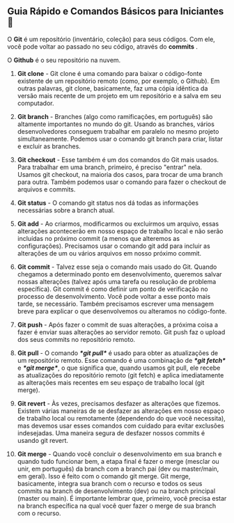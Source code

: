 ## Guia Rápido e Comandos Básicos para Iniciantes :pushpin:

O **Git** é um repositório (inventário, coleção) para seus códigos. Com ele, você pode voltar ao passado no seu código, através do **commits** .

O **Github** é o seu repositório na nuvem.

1. **Git clone** - Git clone é uma comando para baixar o código-fonte existente de um repositório remoto (como, por exemplo, o Github). Em outras palavras, git clone, basicamente, faz uma cópia idêntica da versão mais recente de um projeto em um repositório e a salva em seu computador.

2. **Git branch** - Branches (algo como ramificações, em português) são altamente importantes no mundo do git. Usando as branches, vários desenvolvedores conseguem trabalhar em paralelo no mesmo projeto simultaneamente. Podemos usar o comando git branch para criar, listar e excluir as branches.
3. **Git checkout** - Esse também é um dos comandos do Git mais usados. Para trabalhar em uma branch, primeiro, é preciso "entrar" nela. Usamos git checkout, na maioria dos casos, para trocar de uma branch para outra. Também podemos usar o comando para fazer o checkout de arquivos e commits.
4. **Git status** - O comando git status nos dá todas as informações necessárias sobre a branch atual.
5. **Git add** - Ao criarmos, modificarmos ou excluirmos um arquivo, essas alterações acontecerão em nosso espaço de trabalho local e não serão incluídas no próximo commit (a menos que alteremos as configurações). Precisamos usar o comando git add para incluir as alterações de um ou vários arquivos em nosso próximo commit.
6. **Git commit** - Talvez esse seja o comando mais usado do Git. Quando chegamos a determinado ponto em desenvolvimento, queremos salvar nossas alterações (talvez após uma tarefa ou resolução de problema específica). Git commit é como definir um ponto de verificação no processo de desenvolvimento. Você pode voltar a esse ponto mais tarde, se necessário. Também precisamos escrever uma mensagem breve para explicar o que desenvolvemos ou alteramos no código-fonte.
7. **Git push** - Após fazer o commit de suas alterações, a próxima coisa a fazer é enviar suas alterações ao servidor remoto. Git push faz o upload dos seus commits no repositório remoto.
8. **Git pull** - O comando ***\*git pull\**** é usado para obter as atualizações de um repositório remoto. Esse comando é uma combinação de ***\*git fetch\**** e ***\*git merge\****, o que significa que, quando usamos git pull, ele recebe as atualizações do repositório remoto (git fetch) e aplica imediatamente as alterações mais recentes em seu espaço de trabalho local (git merge).
9. **Git revert** - Às vezes, precisamos desfazer as alterações que fizemos. Existem várias maneiras de se desfazer as alterações em nosso espaço de trabalho local ou remotamente (dependendo do que você necessita), mas devemos usar esses comandos com cuidado para evitar exclusões indesejadas. Uma maneira segura de desfazer nossos commits é usando git revert. 
10. **Git merge** - Quando você concluir o desenvolvimento em sua branch e quando tudo funcionar bem, a etapa final é fazer o merge (mesclar ou unir, em português) da branch com a branch pai (dev ou master/main, em geral). Isso é feito com o comando git merge. Git merge, basicamente, integra sua branch com o recurso e todos os seus commits na branch de desenvolvimento (dev) ou na branch principal (master ou main). É importante lembrar que, primeiro, você precisa estar na branch específica na qual você quer fazer o merge de sua branch com o recurso.
